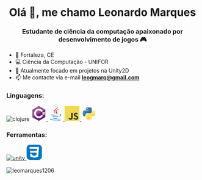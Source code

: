<h1 align="center">Olá 👋, me chamo Leonardo Marques</h1>
<h3 align="center">Estudante de ciência da computação apaixonado por desenvolvimento de jogos 🎮</h3>

- 🌴 Fortaleza, CE
- 💻 Ciência da Computação - UNIFOR
- 🎯 Atualmente focado em projetos na Unity2D
- 📫 Me contacte via e-mail **leogmarq@gmail.com**

<p align="left">
</p>
<h3 align="left">Linguagens:</h3>
<p align="left"> <img src="https://upload.wikimedia.org/wikipedia/commons/5/5d/Clojure_logo.svg" alt="clojure" width="40" height="40"/> </a> <a href="https://www.w3schools.com/cs/" target="_blank" rel="noreferrer"> <img src="https://raw.githubusercontent.com/devicons/devicon/master/icons/csharp/csharp-original.svg" alt="csharp" width="40" height="40"/> </a> <a href="https://www.w3schools.com/css/" target="_blank" rel="noreferrer"> <img
src="https://raw.githubusercontent.com/devicons/devicon/master/icons/java/java-original.svg" alt="java" width="40" height="40"/> </a> <a href="https://developer.mozilla.org/en-US/docs/Web/JavaScript" target="_blank" rel="noreferrer"> <img src="https://raw.githubusercontent.com/devicons/devicon/master/icons/javascript/javascript-original.svg" alt="javascript" width="40" height="40"/> </a> <a href="https://www.mongodb.com/" target="_blank" rel="noreferrer"> <img src="https://raw.githubusercontent.com/devicons/devicon/master/icons/python/python-original.svg" alt="python" width="40" height="40"/> </a> 
<h3 align="left">Ferramentas:</h3>
<a href="https://unity.com/" target="_blank" rel="noreferrer">  <img src="https://www.vectorlogo.zone/logos/unity3d/unity3d-icon.svg" alt="unity" width="40" height="40"/>  </a>
<img src="https://github.com/tandpfun/skill-icons/blob/main/icons/CSS.svg" alt="CSS" width="40" height="40"/>
</p>




<p><img align="center" src="https://github-readme-stats.vercel.app/api/top-langs?username=leomarques1206&show_icons=true&locale=en&layout=compact" alt="leomarques1206" /></p>
